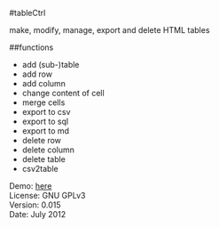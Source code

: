 #tableCtrl

make, modify, manage, export and delete HTML tables

##functions

* add (sub-)table
* add row
* add column
* change content of cell
* merge cells
* export to csv
* export to sql
* export to md
* delete row
* delete column
* delete table
* csv2table

Demo: [here](http://simon.waldherr.eu/projects/tablectrl/)  
License: GNU GPLv3  
Version: 0.015  
Date: July 2012
